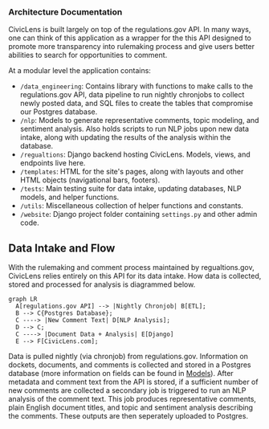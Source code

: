 ### Architecture Documentation

CivicLens is built largely on top of the regulations.gov API. In many ways, one can think of this application as a wrapper for the this API designed to promote more transparency into rulemaking process and give users better abilities to search for opportunities to comment. 

At a modular level the application contains:

- `/data_engineering`: Contains library with functions to make calls to the regulations.gov API, data pipeline to run nightly chronjobs to collect newly posted data, and SQL files to create the tables that compromise our Postgres database.
- `/nlp`: Models to generate representative comments, topic modeling, and sentiment analysis. Also holds scripts to run NLP jobs upon new data intake, along with updating the results of the analysis within the database.
- `/regualtions`: Django backend hosting CivicLens. Models, views, and endpoints live here.
- `/templates`: HTML for the site's pages, along with layouts and other HTML objects (navigational bars, footers).
- `/tests`: Main testing suite for data intake, updating databases, NLP models, and helper functions. 
- `/utils`: Miscellaneous collection of helper functions and constants. 
- `/website`: Django project folder containing `settings.py` and other admin code. 

## Data Intake and Flow
With the rulemaking and comment process maintained by regualtions.gov, CivicLens relies entirely on this API for its data intake. How data is collected, stored and processed for analysis is diagrammed below. 

``` mermaid
graph LR
  A[regulations.gov API] --> |Nightly Chronjob| B[ETL];
  B --> C{Postgres Database};
  C ----> |New Comment Text| D[NLP Analysis];
  D --> C;
  C ----> |Document Data + Analysis| E[Django]
  E --> F[CivicLens.com];
```
Data is pulled nightly (via chronjob) from regulations.gov. Information on dockets, documents, and comments is collected and stored in a Postgres database (more information on fields can be found in [Models](models.md)). After metadata and comment text from the API is stored, if a sufficient number of new comments are collected a secondary job is triggered to run an NLP analysis of the comment text. This job produces representative comments, plain English document titles, and topic and sentiment analysis describing the comments. These outputs are then seperately uploaded to Postgres. 